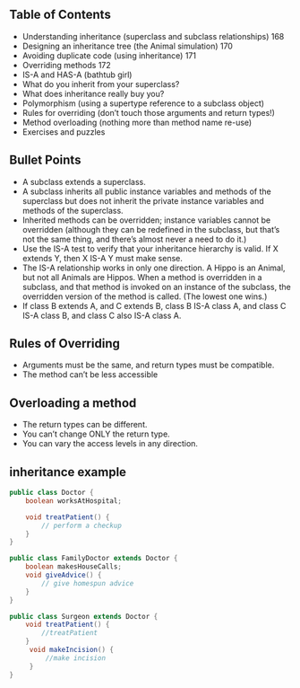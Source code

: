 ## Table of Contents
- Understanding inheritance (superclass and subclass relationships) 168
- Designing an inheritance tree (the Animal simulation) 170
- Avoiding duplicate code (using inheritance) 171
- Overriding methods 172
- IS-A and HAS-A (bathtub girl) 
- What do you inherit from your superclass? 
- What does inheritance really buy you?                                                       
- Polymorphism (using a supertype reference to a subclass object) 
- Rules for overriding (don’t touch those arguments and return types!) 
- Method overloading (nothing more than method name re-use) 
- Exercises and puzzles

## Bullet Points 

- A subclass extends a superclass.
- A subclass inherits all public instance variables and methods of the superclass but does not inherit the private instance variables and methods of the superclass.
- Inherited methods can be overridden; instance variables cannot be overridden (although they can be redefined in the subclass, but that’s not the same thing, and there’s almost never a need to do it.)
- Use the IS-A test to verify that your inheritance hierarchy is valid. If X extends Y, then X IS-A Y must make sense.
- The IS-A relationship works in only one direction. A Hippo is an Animal, but not all Animals are Hippos. When a method is overridden in a subclass, and that method is invoked on an instance of the subclass, the overridden version of the method is called. (The lowest one wins.)
- If class B extends A, and C extends B, class B IS-A class A, and class C IS-A class B, and class C also IS-A class A.

## Rules of Overriding

- Arguments must be the same, and return types must be compatible.
- The method can’t be less accessible

## Overloading a method

- The return types can be different.
- You can’t change ONLY the return type.
- You can vary the access levels in any direction.

## inheritance example 
``` java 
public class Doctor {
    boolean worksAtHospital;

    void treatPatient() {
        // perform a checkup 
    }
}

public class FamilyDoctor extends Doctor {
    boolean makesHouseCalls;
    void giveAdvice() {
        // give homespun advice
    }
}

public class Surgeon extends Doctor {
    void treatPatient() {
        //treatPatient
    }
     void makeIncision() {
         //make incision 
     }
}